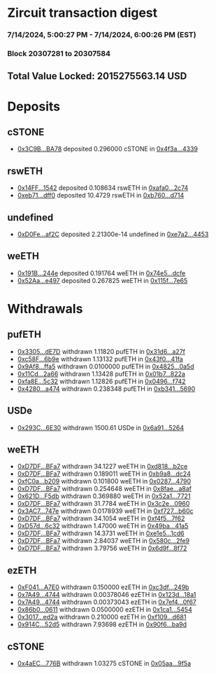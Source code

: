 # Zircuit transaction digest
### 7/14/2024, 5:00:27 PM - 7/14/2024, 6:00:26 PM (EST)
### Block 20307281 to 20307584

## Total Value Locked: 2015275563.14 USD

# Deposits
## cSTONE
- [0x3C9B...BA78](https://etherscan.io/address/0x3C9B7467A978069ad5840eB7Cc3eD49E221fBA78) deposited 0.296000 cSTONE in [0x4f3a...4339](https://etherscan.io/tx/0x3C9B7467A978069ad5840eB7Cc3eD49E221fBA78)
## rswETH
- [0x14FF...1542](https://etherscan.io/address/0x14FFd02A6D0b6F3B5b607835D9c6864Cc0051542) deposited 0.108634 rswETH in [0xafa0...2c74](https://etherscan.io/tx/0x14FFd02A6D0b6F3B5b607835D9c6864Cc0051542)
- [0xeb71...dff0](https://etherscan.io/address/0xeb717D5B0A10339777A37D954BB8D0809F78dff0) deposited 10.4729 rswETH in [0xb760...d714](https://etherscan.io/tx/0xeb717D5B0A10339777A37D954BB8D0809F78dff0)
## undefined
- [0xD0Fe...af2C](https://etherscan.io/address/0xD0FeC564E7220E8124814Ad499d42508b437af2C) deposited 2.21300e-14 undefined in [0xe7a2...4453](https://etherscan.io/tx/0xD0FeC564E7220E8124814Ad499d42508b437af2C)
## weETH
- [0x191B...244e](https://etherscan.io/address/0x191B3604b843798cD0d089c0A8a659144124244e) deposited 0.191764 weETH in [0x74e5...dcfe](https://etherscan.io/tx/0x191B3604b843798cD0d089c0A8a659144124244e)
- [0x52Aa...e497](https://etherscan.io/address/0x52Aa899454998Be5b000Ad077a46Bbe360F4e497) deposited 0.267825 weETH in [0x115f...7e65](https://etherscan.io/tx/0x52Aa899454998Be5b000Ad077a46Bbe360F4e497)
# Withdrawals
## pufETH
- [0x3305...dE7D](https://etherscan.io/address/0x33058D23D47b907Cc61f8BCB55AB61a9396CdE7D) withdrawn 1.11820 pufETH in [0x31d6...a27f](https://etherscan.io/tx/0x33058D23D47b907Cc61f8BCB55AB61a9396CdE7D)
- [0xc58F...6b9e](https://etherscan.io/address/0xc58F57015cc9eB77551a0C32D01b954c411b6b9e) withdrawn 1.13132 pufETH in [0x43f0...41fa](https://etherscan.io/tx/0xc58F57015cc9eB77551a0C32D01b954c411b6b9e)
- [0x9Af8...ffa5](https://etherscan.io/address/0x9Af8297488F5248F1C62e6e7A9F234a4bFE6ffa5) withdrawn 0.0100000 pufETH in [0x4825...0a5d](https://etherscan.io/tx/0x9Af8297488F5248F1C62e6e7A9F234a4bFE6ffa5)
- [0x11Cd...2a66](https://etherscan.io/address/0x11Cd9058492bC28e7bfF33F5791651e33af52a66) withdrawn 1.13428 pufETH in [0x01b7...822a](https://etherscan.io/tx/0x11Cd9058492bC28e7bfF33F5791651e33af52a66)
- [0xfa8E...5c32](https://etherscan.io/address/0xfa8E1822326E8F18179d11c1807a7316f85A5c32) withdrawn 1.12826 pufETH in [0x0496...f742](https://etherscan.io/tx/0xfa8E1822326E8F18179d11c1807a7316f85A5c32)
- [0x4280...a474](https://etherscan.io/address/0x4280139A3433f7c4cCb93E9a2A19f419eA3Aa474) withdrawn 0.238348 pufETH in [0xb341...5690](https://etherscan.io/tx/0x4280139A3433f7c4cCb93E9a2A19f419eA3Aa474)
## USDe
- [0x293C...6E30](https://etherscan.io/address/0x293C6937D8D82e05B01335F7B33FBA0c8e256E30) withdrawn 1500.61 USDe in [0x6a91...5264](https://etherscan.io/tx/0x293C6937D8D82e05B01335F7B33FBA0c8e256E30)
## weETH
- [0xD7DF...BFa7](https://etherscan.io/address/0xD7DF7E085214743530afF339aFC420c7c720BFa7) withdrawn 34.1227 weETH in [0xd818...b2ce](https://etherscan.io/tx/0xD7DF7E085214743530afF339aFC420c7c720BFa7)
- [0xD7DF...BFa7](https://etherscan.io/address/0xD7DF7E085214743530afF339aFC420c7c720BFa7) withdrawn 0.189011 weETH in [0xb9a8...dc24](https://etherscan.io/tx/0xD7DF7E085214743530afF339aFC420c7c720BFa7)
- [0xfC0a...b209](https://etherscan.io/address/0xfC0aA855110b648C813c6e9a6EFFF84AB887b209) withdrawn 0.101800 weETH in [0x0287...4790](https://etherscan.io/tx/0xfC0aA855110b648C813c6e9a6EFFF84AB887b209)
- [0xD7DF...BFa7](https://etherscan.io/address/0xD7DF7E085214743530afF339aFC420c7c720BFa7) withdrawn 0.254648 weETH in [0x8fae...a8af](https://etherscan.io/tx/0xD7DF7E085214743530afF339aFC420c7c720BFa7)
- [0x621D...F5db](https://etherscan.io/address/0x621D72C92CC67C0DBCCFE1C8249B29699149F5db) withdrawn 0.369880 weETH in [0x52a1...7721](https://etherscan.io/tx/0x621D72C92CC67C0DBCCFE1C8249B29699149F5db)
- [0xD7DF...BFa7](https://etherscan.io/address/0xD7DF7E085214743530afF339aFC420c7c720BFa7) withdrawn 31.7784 weETH in [0x3c2e...0960](https://etherscan.io/tx/0xD7DF7E085214743530afF339aFC420c7c720BFa7)
- [0x3AC7...747e](https://etherscan.io/address/0x3AC7902e0540F5b2068D3E8492a9518C5939747e) withdrawn 0.0178939 weETH in [0xf727...b60c](https://etherscan.io/tx/0x3AC7902e0540F5b2068D3E8492a9518C5939747e)
- [0xD7DF...BFa7](https://etherscan.io/address/0xD7DF7E085214743530afF339aFC420c7c720BFa7) withdrawn 34.1054 weETH in [0xf4f5...7f62](https://etherscan.io/tx/0xD7DF7E085214743530afF339aFC420c7c720BFa7)
- [0xD57d...6c32](https://etherscan.io/address/0xD57dcb52b93Dfd5133084779a4cBC57Cbb9b6c32) withdrawn 1.47000 weETH in [0x49ba...41a5](https://etherscan.io/tx/0xD57dcb52b93Dfd5133084779a4cBC57Cbb9b6c32)
- [0xD7DF...BFa7](https://etherscan.io/address/0xD7DF7E085214743530afF339aFC420c7c720BFa7) withdrawn 14.3731 weETH in [0xe1e5...1cd6](https://etherscan.io/tx/0xD7DF7E085214743530afF339aFC420c7c720BFa7)
- [0xD7DF...BFa7](https://etherscan.io/address/0xD7DF7E085214743530afF339aFC420c7c720BFa7) withdrawn 2.84037 weETH in [0x580c...2fe9](https://etherscan.io/tx/0xD7DF7E085214743530afF339aFC420c7c720BFa7)
- [0xD7DF...BFa7](https://etherscan.io/address/0xD7DF7E085214743530afF339aFC420c7c720BFa7) withdrawn 3.79756 weETH in [0x6d9f...8f72](https://etherscan.io/tx/0xD7DF7E085214743530afF339aFC420c7c720BFa7)
## ezETH
- [0xF041...A7E0](https://etherscan.io/address/0xF0414AAceC3f62883D495Ead83950e7C4050A7E0) withdrawn 0.150000 ezETH in [0xc3df...249b](https://etherscan.io/tx/0xF0414AAceC3f62883D495Ead83950e7C4050A7E0)
- [0x7A49...4744](https://etherscan.io/address/0x7A493Be5c2ce014cD049Bf178a1ac0Db1B434744) withdrawn 0.00378046 ezETH in [0x123d...18a1](https://etherscan.io/tx/0x7A493Be5c2ce014cD049Bf178a1ac0Db1B434744)
- [0x7A49...4744](https://etherscan.io/address/0x7A493Be5c2ce014cD049Bf178a1ac0Db1B434744) withdrawn 0.00373043 ezETH in [0x7ef4...0f67](https://etherscan.io/tx/0x7A493Be5c2ce014cD049Bf178a1ac0Db1B434744)
- [0x86b0...0611](https://etherscan.io/address/0x86b071407295ccB45bE67aeA37a4F07180010611) withdrawn 0.0500000 ezETH in [0x1ca1...5454](https://etherscan.io/tx/0x86b071407295ccB45bE67aeA37a4F07180010611)
- [0x3017...ed2a](https://etherscan.io/address/0x30171bCeA3DB104E70dA4Ff1eCEF0776021aed2a) withdrawn 0.210000 ezETH in [0xf109...d681](https://etherscan.io/tx/0x30171bCeA3DB104E70dA4Ff1eCEF0776021aed2a)
- [0x914C...52d5](https://etherscan.io/address/0x914CF0E01884B9bB32dd6abA6eA466D4FFAb52d5) withdrawn 7.93698 ezETH in [0x90f6...ba9d](https://etherscan.io/tx/0x914CF0E01884B9bB32dd6abA6eA466D4FFAb52d5)
## cSTONE
- [0x4aEC...776B](https://etherscan.io/address/0x4aECDA3E554a3592600F3EEe0f6eF7850Ce3776B) withdrawn 1.03275 cSTONE in [0x05aa...9f5a](https://etherscan.io/tx/0x4aECDA3E554a3592600F3EEe0f6eF7850Ce3776B)
